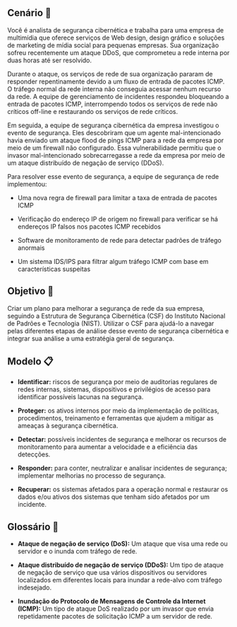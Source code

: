 ## Cenário 🚨

Você é analista de segurança cibernética e trabalha para uma empresa de multimídia que oferece serviços de Web design, design gráfico e soluções de marketing de mídia social para pequenas empresas. Sua organização sofreu recentemente um ataque DDoS, que comprometeu a rede interna por duas horas até ser resolvido.

Durante o ataque, os serviços de rede de sua organização pararam de responder repentinamente devido a um fluxo de entrada de pacotes ICMP. O tráfego normal da rede interna não conseguia acessar nenhum recurso da rede. A equipe de gerenciamento de incidentes respondeu bloqueando a entrada de pacotes ICMP, interrompendo todos os serviços de rede não críticos off-line e restaurando os serviços de rede críticos.

Em seguida, a equipe de segurança cibernética da empresa investigou o evento de segurança. Eles descobriram que um agente mal-intencionado havia enviado um ataque flood de pings ICMP para a rede da empresa por meio de um firewall não configurado. Essa vulnerabilidade permitiu que o invasor mal-intencionado sobrecarregasse a rede da empresa por meio de um ataque distribuído de negação de serviço (DDoS).

Para resolver esse evento de segurança, a equipe de segurança de rede implementou:

- Uma nova regra de firewall para limitar a taxa de entrada de pacotes ICMP

- Verificação do endereço IP de origem no firewall para verificar se há endereços IP falsos nos pacotes ICMP recebidos

- Software de monitoramento de rede para detectar padrões de tráfego anormais

- Um sistema IDS/IPS para filtrar algum tráfego ICMP com base em características suspeitas

## Objetivo 🎯

Criar um plano para melhorar a segurança de rede da sua empresa, seguindo a Estrutura de Segurança Cibernética (CSF) do Instituto Nacional de Padrões e Tecnologia (NIST). Utilizar o CSF para ajudá-lo a navegar pelas diferentes etapas de análise desse evento de segurança cibernética e integrar sua análise a uma estratégia geral de segurança.

## Modelo 📋

- **Identificar:** riscos de segurança por meio de auditorias regulares de redes internas, sistemas, dispositivos e privilégios de acesso para identificar possíveis lacunas na segurança.

- **Proteger:** os ativos internos por meio da implementação de políticas, procedimentos, treinamento e ferramentas que ajudem a mitigar as ameaças à segurança cibernética.

- **Detectar:** possíveis incidentes de segurança e melhorar os recursos de monitoramento para aumentar a velocidade e a eficiência das detecções.

- **Responder:** para conter, neutralizar e analisar incidentes de segurança; implementar melhorias no processo de segurança.

- **Recuperar:** os sistemas afetados para a operação normal e restaurar os dados e/ou ativos dos sistemas que tenham sido afetados por um incidente.

## Glossário 📖

- **Ataque de negação de serviço (DoS):** Um ataque que visa uma rede ou servidor e o inunda com tráfego de rede.

- **Ataque distribuído de negação de serviço (DDoS):** Um tipo de ataque de negação de serviço que usa vários dispositivos ou servidores localizados em diferentes locais para inundar a rede-alvo com tráfego indesejado.

- **Inundação do Protocolo de Mensagens de Controle da Internet (ICMP):** Um tipo de ataque DoS realizado por um invasor que envia repetidamente pacotes de solicitação ICMP a um servidor de rede.
